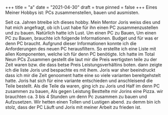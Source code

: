 +++
title = "a"
date = "2021-04-30"
draft = true
pinned = false
+++
Eines Meiner Hobbys ist: PCs zusammenstellen, bauen und  ausmisten.

Seit ca. Jahren btreibe ich dieses hobby.  Mein Mentor Joris weiss dies und hat mich angefragt, ob ich Lust habe für ihn einen PC zusammenzustellen und zu bauen. Natürlich hatte ich Lust. Um einen PC zu Bauen, Um einen PC zu Bauen, brauchte ich folgende Informationen. Budget und für was er denn PC braucht. Aufgrund dieser Informationen konnte ich die Anforderungen des neuen PC herausfiltern. So erstellte ich eine Liste mit allen Komponenten, welche ich für denn PC benötigte. Ich hatte im Total Neun PCs Zusammen gestellt die laut mir die Preis wertigsten teile zu der Zeit waren bzw. die dass betse Preis Leistungsverhältins boten. dann zeigte ich die liste Joris und bespachte es mit ihem. Joris war sher beeindruckt dass ich mir die Zeit genooment hatte eine so viele varianten bereitgehstelt hatte. Joris hat sich für eine variante entschieden und anschleisend die Teile bestellt.                    Als die Teile da waren, ging ich zu Joris und Half im denn PC zusammen zu bauen, Als gegen Leistung Besttelte mir Jorins eine Pizza. wir brauchten ca. 3 bis 4 Stunden um denn Pc zusammen zu bauen und Aufzusetzen. Wir hetten einen Tollen und Lustigen abend. zu demm bin ich stolz, dass der PC Läuft  und Joris mit meiner Arbeit zu frieden ist.